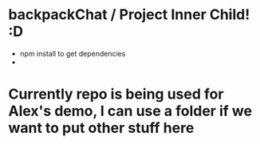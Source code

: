 # backpackChat / Project Inner Child! :D

- npm install to get dependencies
- 

# Currently repo is being used for Alex's demo, I can use a folder if we want to put other stuff here